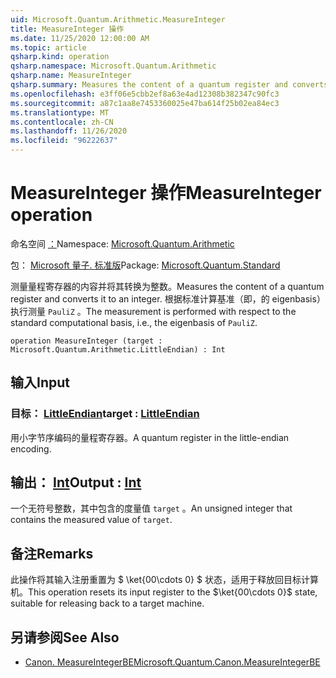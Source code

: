 ```yaml
---
uid: Microsoft.Quantum.Arithmetic.MeasureInteger
title: MeasureInteger 操作
ms.date: 11/25/2020 12:00:00 AM
ms.topic: article
qsharp.kind: operation
qsharp.namespace: Microsoft.Quantum.Arithmetic
qsharp.name: MeasureInteger
qsharp.summary: Measures the content of a quantum register and converts it to an integer. The measurement is performed with respect to the standard computational basis, i.e., the eigenbasis of `PauliZ`.
ms.openlocfilehash: e3ff06e5cbb2ef8a63e4ad12308b382347c90fc3
ms.sourcegitcommit: a87c1aa8e7453360025e47ba614f25b02ea84ec3
ms.translationtype: MT
ms.contentlocale: zh-CN
ms.lasthandoff: 11/26/2020
ms.locfileid: "96222637"
---
```

# <a name="measureinteger-operation"></a><span data-ttu-id="37fa3-102">MeasureInteger 操作</span><span class="sxs-lookup"><span data-stu-id="37fa3-102">MeasureInteger operation</span></span>

<span data-ttu-id="37fa3-103">命名空间 [：](xref:Microsoft.Quantum.Arithmetic)</span><span class="sxs-lookup"><span data-stu-id="37fa3-103">Namespace: [Microsoft.Quantum.Arithmetic](xref:Microsoft.Quantum.Arithmetic)</span></span>

<span data-ttu-id="37fa3-104">包： [Microsoft 量子. 标准版](https://nuget.org/packages/Microsoft.Quantum.Standard)</span><span class="sxs-lookup"><span data-stu-id="37fa3-104">Package: [Microsoft.Quantum.Standard](https://nuget.org/packages/Microsoft.Quantum.Standard)</span></span>


<span data-ttu-id="37fa3-105">测量量程寄存器的内容并将其转换为整数。</span><span class="sxs-lookup"><span data-stu-id="37fa3-105">Measures the content of a quantum register and converts it to an integer.</span></span> <span data-ttu-id="37fa3-106">根据标准计算基准（即，的 eigenbasis）执行测量 `PauliZ` 。</span><span class="sxs-lookup"><span data-stu-id="37fa3-106">The measurement is performed with respect to the standard computational basis, i.e., the eigenbasis of `PauliZ`.</span></span>

```qsharp
operation MeasureInteger (target : Microsoft.Quantum.Arithmetic.LittleEndian) : Int
```


## <a name="input"></a><span data-ttu-id="37fa3-107">输入</span><span class="sxs-lookup"><span data-stu-id="37fa3-107">Input</span></span>

### <a name="target--littleendian"></a><span data-ttu-id="37fa3-108">目标： [LittleEndian](xref:Microsoft.Quantum.Arithmetic.LittleEndian)</span><span class="sxs-lookup"><span data-stu-id="37fa3-108">target : [LittleEndian](xref:Microsoft.Quantum.Arithmetic.LittleEndian)</span></span>

<span data-ttu-id="37fa3-109">用小字节序编码的量程寄存器。</span><span class="sxs-lookup"><span data-stu-id="37fa3-109">A quantum register in the little-endian encoding.</span></span>



## <a name="output--int"></a><span data-ttu-id="37fa3-110">输出： [Int](xref:microsoft.quantum.lang-ref.int)</span><span class="sxs-lookup"><span data-stu-id="37fa3-110">Output : [Int](xref:microsoft.quantum.lang-ref.int)</span></span>

<span data-ttu-id="37fa3-111">一个无符号整数，其中包含的度量值 `target` 。</span><span class="sxs-lookup"><span data-stu-id="37fa3-111">An unsigned integer that contains the measured value of `target`.</span></span>

## <a name="remarks"></a><span data-ttu-id="37fa3-112">备注</span><span class="sxs-lookup"><span data-stu-id="37fa3-112">Remarks</span></span>

<span data-ttu-id="37fa3-113">此操作将其输入注册重置为 $ \ket{00\cdots 0} $ 状态，适用于释放回目标计算机。</span><span class="sxs-lookup"><span data-stu-id="37fa3-113">This operation resets its input register to the $\ket{00\cdots 0}$ state, suitable for releasing back to a target machine.</span></span>

## <a name="see-also"></a><span data-ttu-id="37fa3-114">另请参阅</span><span class="sxs-lookup"><span data-stu-id="37fa3-114">See Also</span></span>

- [<span data-ttu-id="37fa3-115">Canon. MeasureIntegerBE</span><span class="sxs-lookup"><span data-stu-id="37fa3-115">Microsoft.Quantum.Canon.MeasureIntegerBE</span></span>](xref:Microsoft.Quantum.Canon.MeasureIntegerBE)